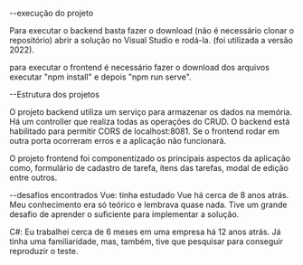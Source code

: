 --execução do projeto

Para executar o backend basta fazer o download (não é necessário clonar o repositório) abrir a solução no Visual Studio e rodá-la. (foi utilizada a versão 2022).

para executar o frontend é necessário fazer o download dos arquivos executar "npm install" e depois "npm run serve".

--Estrutura dos projetos

O projeto backend utiliza um serviço para armazenar os dados na memória. Há um controller que realiza todas as operações do CRUD. O backend está habilitado para permitir CORS de localhost:8081. Se o frontend rodar em outra porta ocorreram erros e 
a aplicação não funcionará.

O projeto frontend foi componentizado os principais aspectos da aplicação como, formulário de cadastro de tarefa, itens das tarefas, modal de edição entre outros.

--desafios encontrados
Vue: tinha estudado Vue há cerca de 8 anos atrás. Meu conhecimento era só teórico e lembrava quase nada. Tive um grande desafio de aprender o suficiente para implementar a solução.

C#: Eu trabalhei cerca de 6 meses em uma empresa há 12 anos atrás. Já tinha uma familiaridade, mas, também, tive que pesquisar para conseguir reproduzir o teste.


